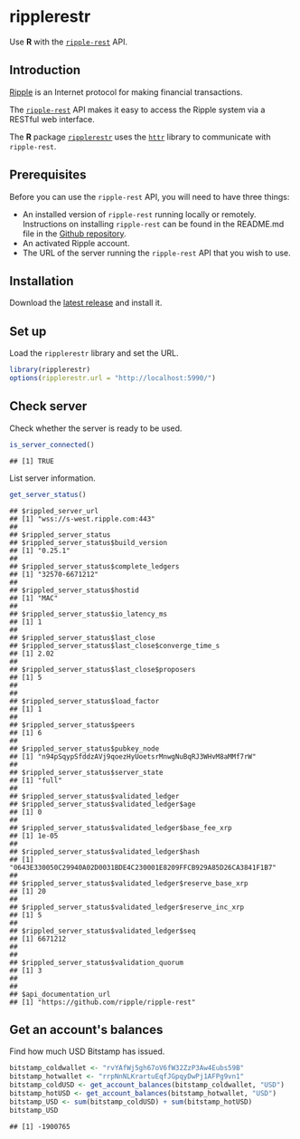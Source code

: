 ripplerestr
===========

Use **R** with the [`ripple-rest`](https://dev.ripple.com/) API.

Introduction
------------

[Ripple](https://ripple.com/) is an Internet protocol for making financial transactions.

The [`ripple-rest`](https://dev.ripple.com/) API makes it easy to access the Ripple system via a RESTful web interface.

The **R** package [`ripplerestr`](https://github.com/hmalmedal/ripplerestr) uses the [`httr`](https://github.com/hadley/httr) library to communicate with `ripple-rest`.

Prerequisites
-------------

Before you can use the `ripple-rest` API, you will need to have three things:

 * An installed version of `ripple-rest` running locally or remotely. Instructions on installing `ripple-rest` can be found in the README.md file in the [Github repository](https://github.com/ripple/ripple-rest).
 * An activated Ripple account.
 * The URL of the server running the `ripple-rest` API that you wish to use.

Installation
------------

Download the [latest release](https://github.com/hmalmedal/ripplerestr/releases/latest) and install it.

Set up
------

Load the `ripplerestr` library and set the URL.


```r
library(ripplerestr)
options(ripplerestr.url = "http://localhost:5990/")
```




Check server
------------

Check whether the server is ready to be used.


```r
is_server_connected()
```

```
## [1] TRUE
```


List server information.


```r
get_server_status()
```

```
## $rippled_server_url
## [1] "wss://s-west.ripple.com:443"
## 
## $rippled_server_status
## $rippled_server_status$build_version
## [1] "0.25.1"
## 
## $rippled_server_status$complete_ledgers
## [1] "32570-6671212"
## 
## $rippled_server_status$hostid
## [1] "MAC"
## 
## $rippled_server_status$io_latency_ms
## [1] 1
## 
## $rippled_server_status$last_close
## $rippled_server_status$last_close$converge_time_s
## [1] 2.02
## 
## $rippled_server_status$last_close$proposers
## [1] 5
## 
## 
## $rippled_server_status$load_factor
## [1] 1
## 
## $rippled_server_status$peers
## [1] 6
## 
## $rippled_server_status$pubkey_node
## [1] "n94pSqypSfddzAVj9qoezHyUoetsrMnwgNuBqRJ3WHvM8aMMf7rW"
## 
## $rippled_server_status$server_state
## [1] "full"
## 
## $rippled_server_status$validated_ledger
## $rippled_server_status$validated_ledger$age
## [1] 0
## 
## $rippled_server_status$validated_ledger$base_fee_xrp
## [1] 1e-05
## 
## $rippled_server_status$validated_ledger$hash
## [1] "0643E330050C29940A02D0031BDE4C230001E8209FFCB929A85D26CA3841F1B7"
## 
## $rippled_server_status$validated_ledger$reserve_base_xrp
## [1] 20
## 
## $rippled_server_status$validated_ledger$reserve_inc_xrp
## [1] 5
## 
## $rippled_server_status$validated_ledger$seq
## [1] 6671212
## 
## 
## $rippled_server_status$validation_quorum
## [1] 3
## 
## 
## $api_documentation_url
## [1] "https://github.com/ripple/ripple-rest"
```


Get an account's balances
-------------------------

Find how much USD Bitstamp has issued.


```r
bitstamp_coldwallet <- "rvYAfWj5gh67oV6fW32ZzP3Aw4Eubs59B"
bitstamp_hotwallet <- "rrpNnNLKrartuEqfJGpqyDwPj1AFPg9vn1"
bitstamp_coldUSD <- get_account_balances(bitstamp_coldwallet, "USD")
bitstamp_hotUSD <- get_account_balances(bitstamp_hotwallet, "USD")
bitstamp_USD <- sum(bitstamp_coldUSD) + sum(bitstamp_hotUSD)
bitstamp_USD
```

```
## [1] -1900765
```


